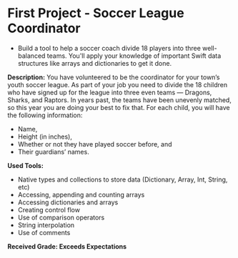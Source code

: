 # First Project - Soccer League Coordinator 
- Build a tool to help a soccer coach divide 18 players into three well-balanced teams. You'll apply your knowledge of important Swift data structures like arrays and dictionaries to get it done.

**Description:**
You have volunteered to be the coordinator for your town’s youth soccer league. As part of your job you need to divide the 18 children who have signed up for the league into three even teams — Dragons, Sharks, and Raptors. In years past, the teams have been unevenly matched, so this year you are doing your best to fix that. For each child, you will have the following information:

  - Name,
  - Height (in inches),
  - Whether or not they have played soccer before, and
  - Their guardians’ names.

**Used Tools:**

  - Native types and collections to store data (Dictionary, Array, Int, String, etc)
  - Accessing, appending and counting arrays
  - Accessing dictionaries and arrays
  - Creating control flow
  - Use of comparison operators
  - String interpolation
  - Use of comments

**Received Grade: Exceeds Expectations**

